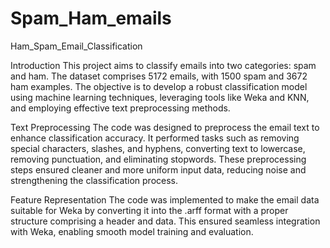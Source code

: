 # Spam_Ham_emails
Ham_Spam_Email_Classification

Introduction
This project aims to classify emails into two categories: spam and ham. The dataset comprises 5172 emails, with 1500 spam and 3672 ham examples. The objective is to develop a robust classification model using machine learning techniques, leveraging tools like Weka and KNN, and employing effective text preprocessing methods.

Text Preprocessing
The code was designed to preprocess the email text to enhance classification accuracy. It performed tasks such as removing special characters, slashes, and hyphens, converting text to lowercase, removing punctuation, and eliminating stopwords. These preprocessing steps ensured cleaner and more uniform input data, reducing noise and strengthening the classification process.

Feature Representation
The code was implemented to make the email data suitable for Weka by converting it into the .arff format with a proper structure comprising a header and data. This ensured seamless integration with Weka, enabling smooth model training and evaluation.
